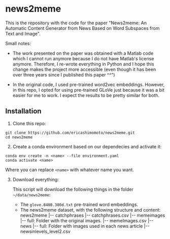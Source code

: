 # news2meme

This is the repository with the code for the paper "News2meme: An Automatic Content Generator from News Based on Word Subspaces from Text and Image".

Small notes:
- The work presented on the paper was obtained with a Matlab code which I cannot run anymore because I do not have Matlab's license anymore. Therefore, I re-wrote everything in Python and I hope this change makes the project more accessible (even though it has been over three years since I published this paper ^^")

- In the original code, I used pre-trained word2vec embeddings. However, in this repo, I opted for using pre-trained GLoVe just because it was a bit easier for me to work. I expect the results to be pretty similar for both.

## Installation

1. Clone this repo:
```
git clone https://github.com/ericashimomoto/news2meme.git
cd news2meme
```

2. Create a conda environment based on our dependecies and activate it:
```
conda env create -n <name> --file environment.yaml
conda activate <name>
```

Where you can replace `<name>` with whatever name you want.

3. Download everything:

    This script will download the following things in the folder `~/data/news2meme`:
    - The `glove.840B.300d.txt` pre-trained word embeddings.
    - The news2meme dataset, with the following structure and content:
        news2meme
            |-- catchphrases
                    |-- catchphrases.csv
            |-- memeimages
                    |-- full: Folder with the original images.
                    |-- memeImages.csv
            |-- news
                    |-- full: Folder with images used in each news article
                    |-- newsinlevels_level2.csv

